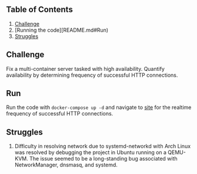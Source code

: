 ## Table of Contents
1. [Challenge](README.md#challenge)
2. [Running the code][README.md#Run)
3. [Struggles](README.md#struggles)

## Challenge
Fix a multi-container server tasked with high availability. Quantify availability by determining frequency of successful HTTP connections.
## Run
Run the code with `docker-compose up -d` and navigate to [site](http://localhost:8080) for the realtime frequency of successful HTTP connections.

## Struggles
1. Difficulty in resolving network due to systemd-networkd with Arch Linux was resolved by debugging the project in Ubuntu running on a QEMU-KVM. The issue seemed to be a long-standing bug associated with NetworkManager, dnsmasq, and systemd.

